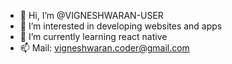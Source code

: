 - 👋 Hi, I’m @VIGNESHWARAN-USER
- 👀 I’m interested in developing websites and apps
- 🌱 I’m currently learning react native
- 📫 Mail: vigneshwaran.coder@gmail.com
  

<!---
VIGNESHWARAN-USER/VIGNESHWARAN-USER is a ✨ special ✨ repository because its `README.md` (this file) appears on your GitHub profile.
You can click the Preview link to take a look at your changes.
--->
